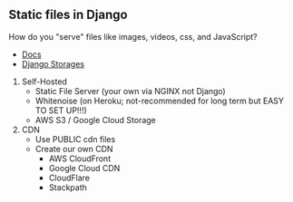 ## Static files in Django

How do you "serve" files like images, videos, css, and JavaScript?

- [Docs](https://docs.djangoproject.com/en/3.0/howto/static-files/)
- [Django Storages](https://django-storages.readthedocs.io/en/latest/)

1. Self-Hosted
   - Static File Server (your own via NGINX not Django)
   - Whitenoise (on Heroku; not-recommended for long term but EASY TO SET UP!!!)
   - AWS S3 / Google Cloud Storage
2. CDN
   - Use PUBLIC cdn files
   - Create our own CDN
     - AWS CloudFront
     - Google Cloud CDN
     - CloudFlare
     - Stackpath

